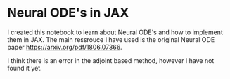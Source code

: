 # Neural ODE's in JAX

I created this notebook to learn about Neural ODE's and how to implement them in JAX. The main ressrouce I have used is the original Neural ODE paper https://arxiv.org/pdf/1806.07366.

I think there is an error in the adjoint based method, however I have not found it yet. 


